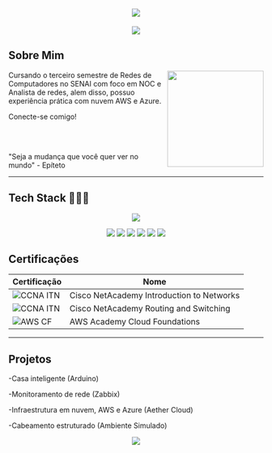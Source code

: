 <h1 align="center">
<img src="https://capsule-render.vercel.app/api?type=waving&height=300&color=00aaff&text=Luis%20Deodato&section=header&reversal=false&textBg=false&animation=fadeIn">
</h1>  

<p align="center">
  <img src="https://readme-typing-svg.herokuapp.com?font=Fira+Code&pause=1000&color=00AAFF&center=true&vCenter=true&width=435&lines=network+analist+%7C+NOC">
</p>  

## Sobre Mim

<img align="right" height="190" src="https://cdn.pixabay.com/animation/2024/05/16/21/45/21-45-34-3_512.gif">

Cursando o terceiro semestre de Redes de Computadores no SENAI com foco em NOC e Analista de redes, alem disso, possuo experiência prática com nuvem AWS e Azure.

Conecte-se comigo!  

<br><br>

"Seja a mudança que você quer ver no mundo" - Epíteto


----

## Tech Stack 👨🏼‍💻
<p align="center">
  <img src="https://skillicons.dev/icons?i=aws,azure,linux,windows,debian,nginx,grafana"> 
</p>
<p align="center">
<img src="https://img.shields.io/badge/ChatGPT-74aa9c?logo=openai&logoColor=white,">
<img src="https://img.shields.io/badge/Google%20Drive-4285F4?logo=googledrive&logoColor=fff">
<img src="https://img.shields.io/badge/Trello-0052CC?logo=trello&logoColor=fff">
<img src="https://img.shields.io/badge/Udemy-A435F0?logo=udemy&logoColor=fff">
<img src="https://img.shields.io/badge/Zoom-2D8CFF?logo=zoom&logoColor=white">
<img src="https://img.shields.io/badge/_-PFsense-ta?style=flat&logo=pfsense&logoColor=FFFFFF&color=%23212121">
</p>


## Certificações

| Certificação | Nome |
| --- | --- |
| ![CCNA ITN](https://img.shields.io/badge/CISCO_Introduction_To_Networks-t?style=flat&logo=cisco&logoColor=ffffff&color=%231BA0D7) | Cisco NetAcademy Introduction to Networks |
| ![CCNA ITN](https://img.shields.io/badge/_-CISCO_NetAcademy_Routing_and_Switching-t?style=flat&logo=Cisco&logoColor=FFFFFF&color=%231BA0D7) | Cisco NetAcademy Routing and Switching |
| ![AWS CF](https://img.shields.io/badge/_-AWS_Academy_Cloud_Foundations-t?style=flat&logo=amazonwebservices&logoColor=ffffff&color=%23FF9900) | AWS Academy Cloud Foundations |

---

## Projetos

-Casa inteligente (Arduino)

-Monitoramento de rede (Zabbix)

-Infraestrutura em nuvem, AWS e Azure (Aether Cloud)

-Cabeamento estruturado (Ambiente Simulado)

<p align="center">
  <img src="https://github-readme-streak-stats.herokuapp.com?user=Deol171&theme=algolia&hide_border=true&short_numbers=true&date_format=j%20M%5B%20Y%5D&mode=weekly)](https://git.io/streak-stats">
</p>

